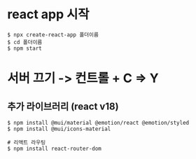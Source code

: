 # react app 시작
```
$ npx create-react-app 폴더이름
$ cd 폴더이름
$ npm start
```

# 서버 끄기 -> 컨트롤 + C => Y

## 추가 라이브러리 (react v18)
```
$ npm install @mui/material @emotion/react @emotion/styled
$ npm install @mui/icons-material

# 리액트 라우팅
$ npm install react-router-dom
```

